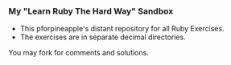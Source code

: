 ### My "Learn Ruby The Hard Way" Sandbox

 - This pforpineapple's distant repository for all Ruby Exercises.
 - The exercises are in separate decimal directories.

You may fork for comments and solutions.
